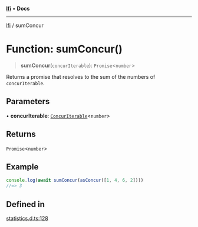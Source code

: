 [**lfi**](../readme.md) • **Docs**

---

[lfi](../globals.md) / sumConcur

# Function: sumConcur()

> **sumConcur**(`concurIterable`): `Promise`\<`number`\>

Returns a promise that resolves to the sum of the numbers of `concurIterable`.

## Parameters

• **concurIterable**:
[`ConcurIterable`](../type-aliases/ConcurIterable.md)\<`number`\>

## Returns

`Promise`\<`number`\>

## Example

```js
console.log(await sumConcur(asConcur([1, 4, 6, 2])))
//=> 3
```

## Defined in

[statistics.d.ts:128](https://github.com/TomerAberbach/lfi/blob/c9ef1bf4d1040d7f49c52b70b358c019e55f524d/src/operations/statistics.d.ts#L128)
